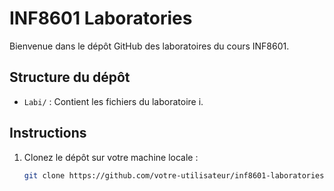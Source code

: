# INF8601 Laboratories

Bienvenue dans le dépôt GitHub des laboratoires du cours INF8601.

## Structure du dépôt

- `Labi/` : Contient les fichiers du laboratoire i.

## Instructions

1. Clonez le dépôt sur votre machine locale :
    ```bash
    git clone https://github.com/votre-utilisateur/inf8601-laboratories.git
    ```
